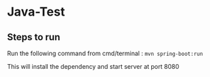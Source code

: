 # Java-Test

## Steps to run

Run the following command from cmd/terminal : `mvn spring-boot:run`

This will install the dependency and start server at port 8080
